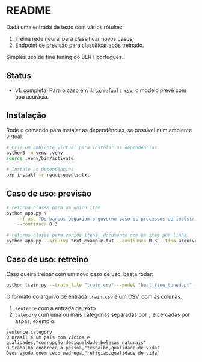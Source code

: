 # README

Dada uma entrada de texto com vários rótulos:

1. Treina rede neural para classificar novos casos;
2. Endpoint de previsão para classificar após treinado.

Simples uso de fine tuning do BERT português.

## Status

- v1: completa. Para o caso em `data/default.csv`, o modelo prevê com boa acurácia.

## Instalação

Rode o comando para instalar as dependências, se possível num ambiente virtual.

```bash
# Crie um ambiente virtual para instalar as dependências
python3 -m venv .venv
source .venv/bin/activate

# Instale as dependências
pip install -r requirements.txt
```

## Caso de uso: previsão

```bash
# retorna classe para um unico item
python app.py \
    --frase "Os bancos pagariam o governo caso os processos de indústria fossem realmente atendidos" \
    --confianca 0.3

# retorna classe para varios itens, documento com um item por linha
python app.py --arquivo text_example.txt --confianca 0.3 --tipo arquivo
```

## Caso de uso: retreino

Caso queira treinar com um novo caso de uso, basta rodar:

```bash
python train.py --train_file "train.csv" --model "bert_fine_tuned.pt" --output_model "your_model.pt"
```

O formato do arquivo de entrada `train.csv` é um CSV, com as colunas:

1. `sentence` com a entrada de texto
2. `category` com uma ou mais categorias separadas por `,` e cercadas por aspas, exemplo:

```csv
sentence,category
O Brasil é um país com vícios e qualidades,"corrupção,desigualdade,belezas naturais"
O trabalho enobrece a pessoa,"trabalho,qualidade de vida"
Deus ajuda quem cedo madruga,"religião,qualidade de vida"
```
